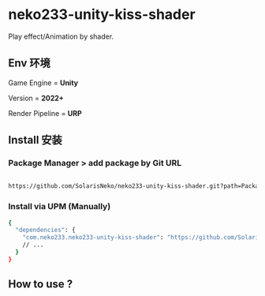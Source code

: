 # neko233-unity-kiss-shader

Play effect/Animation by shader.

## Env 环境

Game Engine = **Unity**

Version = **2022+**

Render Pipeline = **URP**


## Install 安装


### Package Manager > add package by Git URL
```sh

https://github.com/SolarisNeko/neko233-unity-kiss-shader.git?path=Packages/src

```

### Install via UPM (Manually)
```sh
{
  "dependencies": {
    "com.neko233.neko233-unity-kiss-shader": "https://github.com/SolarisNeko/neko233-unity-kiss-shader.git?path=Packages/src",
    // ...
  }
}
```

## How to use ?

